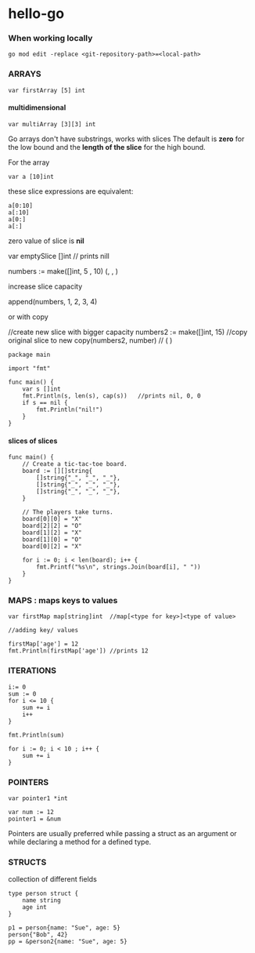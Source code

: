 # hello-go

### When working locally

````
go mod edit -replace <git-repository-path>=<local-path>

````
### ARRAYS

````
var firstArray [5] int
````
#### multidimensional
````
var multiArray [3][3] int
````
Go arrays don't have substrings, works with slices
The default is **zero** for the low bound and the **length of the slice** for the high bound.

For the array
````
var a [10]int

````
these slice expressions are equivalent:
 
````
a[0:10]
a[:10]
a[0:]
a[:]

````

zero value of slice is **nil**

var emptySlice []int // prints nill

numbers := make([]int, 5 , 10)  (<type>, <length>, <capacity>)

increase slice capacity

append(numbers, 1, 2, 3, 4)

or with copy

//create new slice with bigger capacity
numbers2 := make([]int, 15)
//copy original slice to new
copy(numbers2, number)  // (<target> <original>)



````
package main

import "fmt"

func main() {
	var s []int
	fmt.Println(s, len(s), cap(s))   //prints nil, 0, 0 
	if s == nil {
		fmt.Println("nil!")
	}
}
````

#### slices of slices 

````
func main() {
	// Create a tic-tac-toe board.
	board := [][]string{
		[]string{"_", "_", "_"},
		[]string{"_", "_", "_"},
		[]string{"_", "_", "_"},
	}

	// The players take turns.
	board[0][0] = "X"
	board[2][2] = "O"
	board[1][2] = "X"
	board[1][0] = "O"
	board[0][2] = "X"

	for i := 0; i < len(board); i++ {
		fmt.Printf("%s\n", strings.Join(board[i], " "))
	}
}
````

### MAPS : maps keys to values

````
var firstMap map[string]int  //map[<type for key>]<type of value>

//adding key/ values

firstMap['age'] = 12
fmt.Println(firstMap['age']) //prints 12
````

### ITERATIONS
````
i:= 0
sum := 0
for i <= 10 {
	sum += i
	i++
}

fmt.Println(sum)

for i := 0; i < 10 ; i++ {
	sum += i
}
````
### POINTERS
````
var pointer1 *int

var num := 12
pointer1 = &num
````
Pointers are usually preferred while passing a struct as an argument or while declaring a method for a defined type.

### STRUCTS

collection of different fields
````
type person struct {
	name string
	age int
}

p1 = person{name: "Sue", age: 5}
person{"Bob", 42}
pp = &person2{name: "Sue", age: 5}
````
